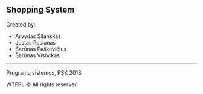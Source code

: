 ## Shopping System
Created by:
* Arvydas Šilanskas
* Justas Raslanas
* Šarūnas Paškevičius
* Šarūnas Visockas
- - - -
Programų sistemos, PSK 2018

WTFPL © All rights reserved